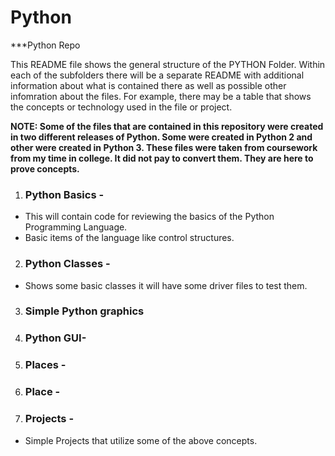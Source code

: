 # Python


***Python Repo

<p>
This README file shows the general structure of the PYTHON Folder.  Within each of the subfolders there will be a separate README with additional information about what is contained there as well as possible other infomration about the files. For example,  there may be a table that shows the concepts or technology used in the file or project.  
<p/>

**NOTE:  Some of the files that are contained in this repository were created in two different releases of Python.  Some were created in Python 2 and other were created in Python 3.  These files were taken from coursework from my time in college.  It did not pay to convert them.  They are here to prove concepts.**

1. ### Python Basics - 
 * This will contain code for reviewing the basics of the Python Programming Language.
 * Basic items of the language like control structures.
2. ### Python Classes -
 *  Shows some basic classes it will have some driver files to test them.
3. ### Simple Python graphics
4. ### Python GUI-
4. ### Places -
5. ### Place - 
6. ### Projects -
 * Simple Projects that utilize some of the above concepts.
